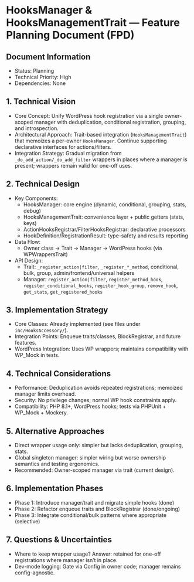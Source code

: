 # HooksManager & HooksManagementTrait — Feature Planning Document (FPD)

## Document Information

- Status: Planning
- Technical Priority: High
- Dependencies: None

## 1. Technical Vision

- Core Concept: Unify WordPress hook registration via a single owner-scoped manager with deduplication, conditional registration, grouping, and introspection.
- Architectural Approach: Trait-based integration (`HooksManagementTrait`) that memoizes a per-owner `HooksManager`. Continue supporting declarative interfaces for actions/filters.
- Integration Strategy: Gradual migration from `_do_add_action/_do_add_filter` wrappers in places where a manager is present; wrappers remain valid for one-off uses.

## 2. Technical Design

- Key Components:
  - HooksManager: core engine (dynamic, conditional, grouping, stats, debug)
  - HooksManagementTrait: convenience layer + public getters (stats, keys)
  - ActionHooksRegistrar/FilterHooksRegistrar: declarative processors
  - HookDefinition/RegistrationResult: type-safety and results reporting
- Data Flow:
  - Owner class → Trait → Manager → WordPress hooks (via WPWrappersTrait)
- API Design:
  - Trait: `_register_action|filter`, `_register_*_method`, conditional, bulk, group, admin/frontend/universal helpers
  - Manager: `register_action|filter`, `register_method_hook`, `register_conditional_hooks`, `register_hook_group`, `remove_hook`, `get_stats`, `get_registered_hooks`

## 3. Implementation Strategy

- Core Classes: Already implemented (see files under `inc/HooksAccessory/`).
- Integration Points: Enqueue traits/classes, BlockRegistrar, and future features.
- WordPress Integration: Uses WP wrappers; maintains compatibility with WP_Mock in tests.

## 4. Technical Considerations

- Performance: Deduplication avoids repeated registrations; memoized manager limits overhead.
- Security: No privilege changes; normal WP hook constraints apply.
- Compatibility: PHP 8.1+, WordPress hooks; tests via PHPUnit + WP_Mock + Mockery.

## 5. Alternative Approaches

- Direct wrapper usage only: simpler but lacks deduplication, grouping, stats.
- Global singleton manager: simpler wiring but worse ownership semantics and testing ergonomics.
- Recommended: Owner-scoped manager via trait (current design).

## 6. Implementation Phases

- Phase 1: Introduce manager/trait and migrate simple hooks (done)
- Phase 2: Refactor enqueue traits and BlockRegistrar (done/ongoing)
- Phase 3: Integrate conditional/bulk patterns where appropriate (selective)

## 7. Questions & Uncertainties

- Where to keep wrapper usage? Answer: retained for one-off registrations where manager isn’t in place.
- Dev-mode logging: Gate via Config in owner code; manager remains config-agnostic.
